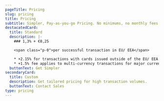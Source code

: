 ```yaml
---
pageTitle: Pricing
slug: pricing
title: Pricing
subtitle: Simpler, Pay-as-you-go Pricing. No minimums, no monthly fees.
destacatedCard:
  title: Standard
  description: |-
    ### 1,3% + €0,25

    <span class="p-0">per successful transaction in EU/ EEA</span>

    * +2.15% for transactions with cards issued outside of the EU/ EEA
    * +1.5% fee applies to multi-currency transactions for major currencies
  buttonText: Get Simpler
secondaryCard:
  title: Custom
  description: Get tailored pricing for high transaction volumes.
  buttonText: Contact Sales
type: pricing
---
```

